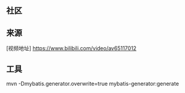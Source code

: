 ## 社区

## 来源
[视频地址] https://www.bilibili.com/video/av65117012


## 工具
mvn -Dmybatis.generator.overwrite=true mybatis-generator:generate
